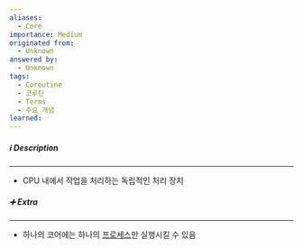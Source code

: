 ```yaml
---
aliases:
  - Core
importance: Medium
originated from:
  - Unknown
answered by:
  - Unknown
tags:
  - Coroutine
  - 코루틴
  - Terms
  - 주요_개념
learned:
---
```

##### ℹ️ Description
---
- CPU 내에서 작업을 처리하는 독립적인 처리 장치

##### ➕ Extra
---
- 하나의 코어에는 하나의 [프로세스](프로세스.md)만 실행시킬 수 있음
